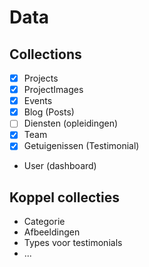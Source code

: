 # Data

## Collections

* [x] Projects
* [x] ProjectImages
* [x] Events
* [x] Blog (Posts)
* [ ] Diensten (opleidingen)
* [x] Team
* [x] Getuigenissen (Testimonial)

* User (dashboard)

## Koppel collecties

* Categorie
* Afbeeldingen
* Types voor testimonials
* ...